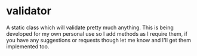 validator
=========

A static class which will validate pretty much anything. This is being developed for my own personal use so I add methods as I require them, if you have any suggestions or requests though let me know and I'll get them implemented too.
